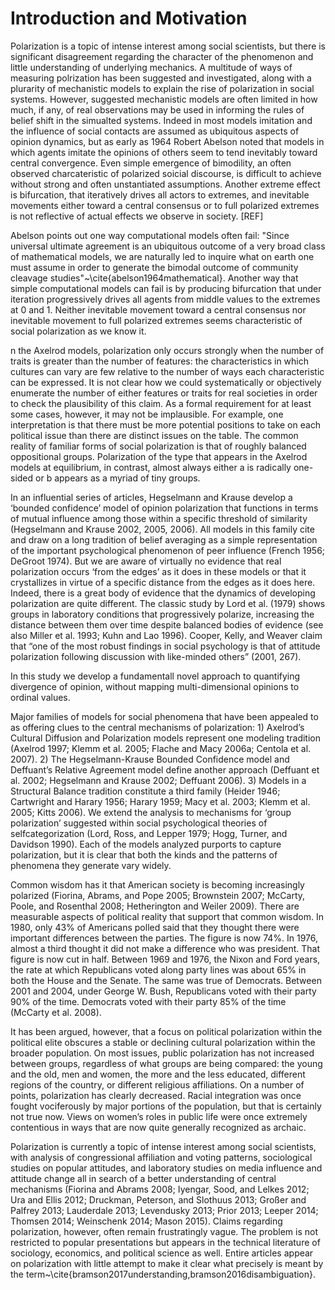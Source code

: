 # Introduction and Motivation

Polarization is a topic of intense interest among social scientists, but there is significant disagreement regarding the character of the phenomenon and little understanding of underlying mechanics. A multitude of ways of 
measuring polrization has been suggested and investigated, along with a plurarity of mechanistic models to explain the rise of polarization in social systems. However, suggested  mechanistic models are often limited in how much, if any, of real observations may be used in informing the rules of belief shift in the simualted systems. Indeed in most models imitation and the influence of social contacts are assumed as ubiquitous aspects of opinion dynamics, but as early as 1964 Robert Abelson noted that models in which agents imitate the opinions of others seem to tend inevitably toward central convergence. Even simple emergence of bimodility, an often observed  charcateristic of polarized soicial discourse, is difficult to achieve without strong and often unstantiated assumptions. Another extreme effect is bifurcation, that iteratively drives all actors to extremes, and  inevitable movements either toward a central consensus or to full polarized extremes is not reflective of actual effects we observe in society. [REF]


Abelson points out one way computational models often fail: "Since universal ultimate agreement is an ubiquitous outcome of a very broad class of mathematical models, we are naturally led to inquire what on earth one must assume in order to generate the bimodal outcome of community cleavage studies"~\cite{abelson1964mathematical}. Another way that simple computational models can fail is by producing bifurcation that under iteration progressively drives all agents from middle values to the extremes at 0 and 1. Neither inevitable movement toward a central consensus nor inevitable movement to full polarized extremes seems characteristic of social polarization as we know it.

n the Axelrod models, polarization only occurs strongly when the number of traits is greater than the number of features: the characteristics in which cultures can vary are few relative to the number of ways each characteristic can be expressed. It is not clear how we could systematically or objectively enumerate the number of either features or traits for real societies in order to check the plausibility of this claim. As a formal requirement for at least some cases, however, it may not be implausible. For example, one interpretation is that there must be more potential positions to take on each political issue than there are distinct issues on the table. The common reality of familiar forms of social polarization is that of roughly balanced oppositional groups. Polarization of the type that appears in the Axelrod models at equilibrium, in contrast, almost always either a is radically one-sided or b appears as a myriad of tiny groups. 

In an influential series of articles, Hegselmann and Krause develop a ‘bounded confidence’ model of opinion polarization that functions in terms of mutual influence among those within a specific threshold of similarity (Hegselmann and Krause 2002, 2005, 2006). All models in this family cite and draw on a long tradition of belief averaging as a simple representation of the important psychological phenomenon of peer influence (French 1956; DeGroot 1974). But we are aware of virtually no evidence that real polarization occurs ‘from the edges’ as it does in these models or that it crystallizes in virtue of a specific distance from the edges as it does here. Indeed, there is a great body of evidence that the dynamics of developing polarization are quite different. The classic study by Lord et al. (1979) shows groups in laboratory conditions that progressively polarize, increasing the distance between them over time despite balanced bodies of evidence (see also Miller et al. 1993; Kuhn and Lao 1996). Cooper, Kelly, and Weaver claim that “one of the most robust findings in social psychology is that of attitude polarization following discussion with like-minded others” (2001, 267).

In this study we develop a fundamentall novel approach to quantifying divergence of opinion, without mapping multi-dimensional opinions to ordinal values. 

Major families of models for social phenomena that have been appealed to as offering clues to the central mechanisms of polarization: 1) Axelrod’s Cultural Diffusion and Polarization models represent one modeling tradition (Axelrod 1997; Klemm et al. 2005; Flache and Macy 2006a; Centola et al. 2007). 2) The Hegselmann-Krause Bounded Confidence model and Deffuant’s Relative Agreement model define another approach (Deffuant et al. 2002; Hegselmann and Krause 2002; Deffuant 2006). 3) Models in a Structural Balance tradition constitute a third family (Heider 1946; Cartwright and Harary 1956; Harary 1959; Macy et al. 2003; Klemm et al. 2005; Kitts 2006). We extend the analysis to mechanisms for ‘group polarization’ suggested within social psychological theories of selfcategorization (Lord, Ross, and Lepper 1979; Hogg, Turner, and Davidson 1990). Each of the models analyzed purports to capture polarization, but it is clear that both the kinds and the patterns of phenomena they generate vary widely.

Common wisdom has it that American society is becoming increasingly polarized (Fiorina, Abrams, and Pope 2005; Brownstein 2007; McCarty, Poole, and Rosenthal 2008; Hetherington and Weiler 2009). There are measurable aspects of political reality that support that common wisdom. In 1980, only 43% of Americans polled said that they thought there were important differences between the parties. The figure is now 74%. In 1976, almost a third thought it did not make a difference who was president. That figure is now cut in half. Between 1969 and 1976, the Nixon and Ford years, the rate at which Republicans voted along party lines was about 65% in both the House and the Senate. The same was true of Democrats. Between 2001 and 2004, under George W. Bush, Republicans voted with their party 90% of the time. Democrats voted with their party 85% of the time (McCarty et al. 2008).

It has been argued, however, that a focus on political polarization within the political elite obscures a stable or declining cultural polarization within the broader population. On most issues, public polarization has not increased between groups, regardless of what groups are being compared: the young and the old, men and women, the more and the less educated, different regions of the country, or different religious affiliations. On a number of points, polarization has clearly decreased. Racial integration was once fought vociferously by major portions of the population, but that is certainly not true now. Views on women’s roles in public life were once extremely contentious in ways that are now quite generally recognized as archaic.

Polarization is currently a topic of intense interest among social scientists, with analysis of congressional affiliation and voting patterns, sociological studies on popular attitudes, and laboratory studies on media influence and attitude change all in search of a better understanding of central mechanisms (Fiorina and Abrams 2008; Iyengar, Sood, and Lelkes 2012; Ura and Ellis 2012; Druckman, Peterson, and Slothuus 2013; Großer and Palfrey 2013; Lauderdale 2013; Levendusky 2013; Prior 2013; Leeper 2014; Thomsen 2014; Weinschenk 2014; Mason 2015). Claims regarding polarization, however, often remain frustratingly vague. The problem is not restricted to popular presentations but appears in the technical literature of sociology, economics, and political science as well. Entire articles appear on polarization with little attempt to make it clear what precisely is meant by the term~\cite{bramson2017understanding,bramson2016disambiguation}.



